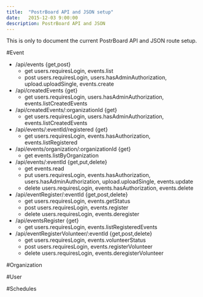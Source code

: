 ```yaml
---
title:  "PostrBoard API and JSON setup"
date:   2015-12-03 9:00:00
description: PostrBoard API and JSON
---
```

<script src="//ajax.googleapis.com/ajax/libs/jquery/2.1.1/jquery.min.js"></script>

This is only to document the current PostrBoard API and JSON route setup.

#Event

* /api/events {get,post}
    - get users.requiresLogin, events.list
    - post users.requiresLogin, users.hasAdminAuthorization, upload.uploadSingle, events.create
* /api/createdEvents {get}
    - get users.requiresLogin, users.hasAdminAuthorization, events.listCreatedEvents
* /api/createdEvents/:organizationId {get}
    - get users.requiresLogin, users.hasAdminAuthorization, events.listCreatedEvents
* /api/events/:eventId/registered {get}
    - get users.requiresLogin, events.hasAuthorization, events.listRegistered
* /api/events/organization/:organizationId {get}
    - get events.listByOrganization
* /api/events/:eventId {get,put,delete}
    - get events.read
    - put users.requiresLogin, events.hasAuthorization, users.hasAdminAuthorization, upload.uploadSingle, events.update
    - delete users.requiresLogin, events.hasAuthorization, events.delete
* /api/eventRegister/:eventId {get,post,delete}
    - get users.requiresLogin, events.getStatus
    - post users.requiresLogin, events.register
    - delete users.requiresLogin, events.deregister
* /api/eventsRegister {get}
    - get users.requiresLogin, events.listRegisteredEvents
* /api/eventRegisterVolunteer/:eventId {get,post,delete}
    - get users.requiresLogin, events.volunteerStatus
    - post users.requiresLogin, events.registerVolunteer
    - delete users.requiresLogin, events.deregisterVolunteer

#Organization



#User

#Schedules

#
